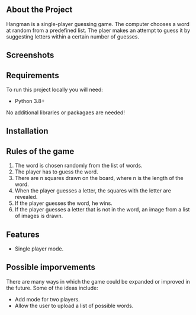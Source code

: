 ## About the Project

Hangman is a single-player guessing game. The computer chooses a word at random from a predefined list. The plaer makes an attempt to guess it by suggesting letters within a certain number of guesses.

## Screenshots

## Requirements

To run this project locally you will need:

* Python 3.8+

No additional libraries or packagaes are needed!

## Installation

## Rules of the game

1. The word is chosen randomly from the list of words.
2. The player has to guess the word.
3. There are n squares drawn on the board, where n is the length of the word.
4. When the player guesses a letter, the squares with the letter are revealed.
5. If the player guesses the word, he wins.
6. If the player guesses a letter that is not in the word, an image from a list of images is drawn.

## Features

* Single player mode.

## Possible imporvements

There are many ways in which the game could be expanded or improved in the future. Some of the ideas include:

* Add mode for two players.
* Allow the user to upload a list of possible words.

